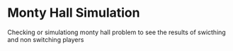 # Monty Hall Simulation
 Checking or simulationg monty hall problem to see the results of swicthing and  non switching players
